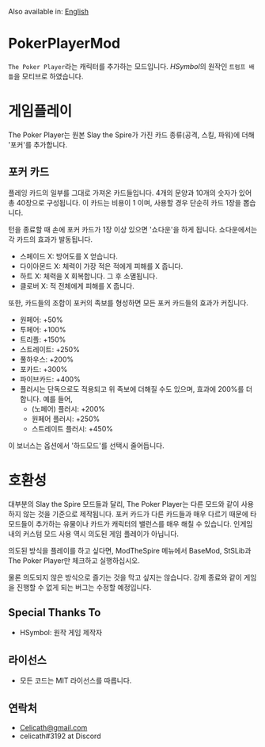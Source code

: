Also available in: [English](README.md)

# PokerPlayerMod

`The Poker Player`라는 캐릭터를 추가하는 모드입니다. *HSymbol*의 원작인 `트럼프 배틀`을 모티브로 하였습니다.

# 게임플레이

The Poker Player는 원본 Slay the Spire가 가진 카드 종류(공격, 스킬, 파워)에 더해 '포커'를 추가합니다.

## 포커 카드
플레잉 카드의 일부를 그대로 가져온 카드들입니다. 4개의 문양과 10개의 숫자가 있어 총 40장으로 구성됩니다. 이 카드는 비용이 1 이며, 사용할 경우 단순히 카드 1장을 뽑습니다.

턴을 종료할 때 손에 포커 카드가 1장 이상 있으면 '쇼다운'을 하게 됩니다. 쇼다운에서는 각 카드의 효과가 발동됩니다.
- 스페이드 X: 방어도를 X 얻습니다.
- 다이아몬드 X: 체력이 가장 적은 적에게 피해를 X 줍니다.
- 하트 X: 체력을 X 회복합니다. 그 후 소멸됩니다.
- 클로버 X: 적 전체에게 피해를 X 줍니다.

또한, 카드들의 조합이 포커의 족보를 형성하면 모든 포커 카드들의 효과가 커집니다.
- 원페어: +50%
- 투페어: +100%
- 트리플: +150%
- 스트레이트: +250%
- 풀하우스: +200%
- 포카드: +300%
- 파이브카드: +400%
- 플러시는 단독으로도 적용되고 위 족보에 더해질 수도 있으며, 효과에 200%를 더합니다. 예를 들어,
  - (노페어) 플러시: +200%
  - 원페어 플러시: +250%
  - 스트레이트 플러시: +450%

이 보너스는 옵션에서 '하드모드'를 선택시 줄어듭니다.

# 호환성

대부분의 Slay the Spire 모드들과 달리, The Poker Player는 다른 모드와 같이 사용하지 않는 것을 기준으로 제작됩니다. 포커 카드가 다른 카드들과 매우 다르기 때문에 타 모드들이 추가하는 유물이나 카드가 캐릭터의 밸런스를 매우 해칠 수 있습니다. 인게임 내의 커스텀 모드 사용 역시 의도된 게임 플레이가 아닙니다.

의도된 방식을 플레이를 하고 싶다면, ModTheSpire 메뉴에서 BaseMod, StSLib과 The Poker Player만 체크하고 실행하십시오.

물론 의도되지 않은 방식으로 즐기는 것을 막고 싶지는 않습니다. 강제 종료와 같이 게임을 진행할 수 없게 되는 버그는 수정할 예정입니다.

## Special Thanks To
- HSymbol: 원작 게임 제작자

## 라이선스
- 모든 코드는 MIT 라이선스를 따릅니다.

## 연락처
- Celicath@gmail.com
- celicath#3192 at Discord
